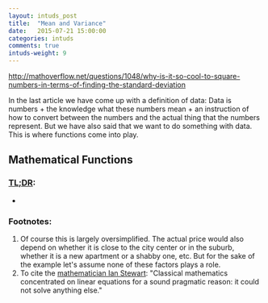 ```yaml
---
layout: intuds_post
title:  "Mean and Variance"
date:   2015-07-21 15:00:00
categories: intuds
comments: true
intuds-weight: 9
---
```


http://mathoverflow.net/questions/1048/why-is-it-so-cool-to-square-numbers-in-terms-of-finding-the-standard-deviation

In the last article we have come up with a definition of data: Data is numbers + the knowledge what these numbers mean + an instruction of how to convert between the numbers and the actual thing that the numbers represent. But we have also said that we want to do something with data. This is where functions come into play.

## Mathematical Functions


### [TL;DR](http://de.urbandictionary.com/define.php?term=tl%3Bdr):
- 

### <a name="further"></a>Footnotes:
1. <a name="[1]"></a>Of course this is largely oversimplified. The actual price would also depend on whether it is close to the city center or in the suburb, whether it is a new apartment or a shabby one, etc. But for the sake of the example let's assume none of these factors plays a role.
2. <a name="[2]"></a>To cite the [mathematician Ian Stewart](http://books.google.de/books?id=dUhMAQAAQBAJ&pg=PA182&lpg=PA182&dq=Classical+mathematics+concentrated+on+linear+equations+for+a+sound+pragmatic+reason:+it+could+not+solve+anything+else.&source=bl&ots=PuRT666z3D&sig=YBZtoUP_y0siL0RUXfC14keMGe4&hl=de&sa=X&ei=upteVPDfBIysPJChgZgE&ved=0CCsQ6AEwAQ#v=onepage&q=Classical%20mathematics%20concentrated%20on%20linear%20equations%20for%20a%20sound%20pragmatic%20reason%3A%20it%20could%20not%20solve%20anything%20else.&f=false): "Classical mathematics concentrated on linear equations for a sound pragmatic reason: it could not solve anything else."
